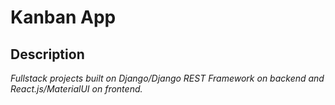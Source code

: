 # Kanban App

## Description

*Fullstack projects built on Django/Django REST Framework on backend and React.js/MaterialUI on frontend.*

